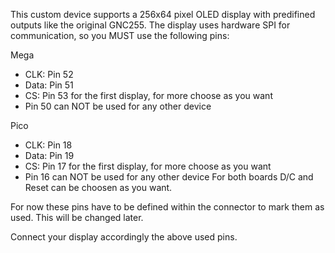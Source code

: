 This custom device supports a 256x64 pixel OLED display with predifined outputs like the original GNC255.
The display uses hardware SPI for communication, so you MUST use the following pins:

Mega
* CLK: Pin 52
* Data: Pin 51
* CS: Pin 53 for the first display, for more choose as you want
* Pin 50 can NOT be used for any other device

Pico
* CLK: Pin 18
* Data: Pin 19
* CS: Pin 17 for the first display, for more choose as you want
* Pin 16 can NOT be used for any other device
For both boards D/C and Reset can be choosen as you want.

For now these pins have to be defined within the connector to mark them as used. This will be changed later.

Connect your display accordingly the above used pins.

